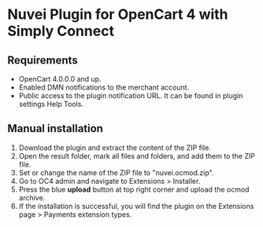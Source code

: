 # Nuvei Plugin for OpenCart 4 with Simply Connect
## Requirements

- OpenCart 4.0.0.0 and up.  
- Enabled DMN notifications to the merchant account.  
- Public access to the plugin notification URL. It can be found in plugin settings Help Tools.

## Manual installation
1. Download the plugin and extract the content of the ZIP file.
2. Open the result folder, mark all files and folders, and add them to the ZIP file.
3. Set or change the name of the ZIP file to "nuvei.ocmod.zip".
4. Go to OC4 admin and navigate to Extensions > Installer.
5. Press the blue **upload** button at top right corner and upload the ocmod archive.
6. If the installation is successful, you will find the plugin on the Extensions page > Payments extension types.
